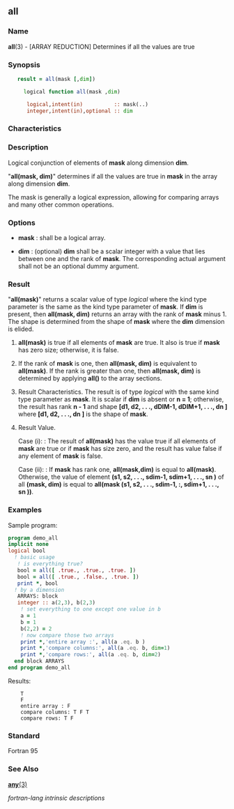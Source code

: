 ## all

### **Name**

**all**(3) - \[ARRAY REDUCTION\] Determines if all the values are true

### **Synopsis**
```fortran
   result = all(mask [,dim])
```
```fortran
     logical function all(mask ,dim)

      logical,intent(in)          :: mask(..)
      integer,intent(in),optional :: dim
```
### **Characteristics**

### **Description**

Logical conjunction of elements of **mask** along dimension **dim**.

"**all(mask, dim)**" determines if all the values are true in **mask**
in the array along dimension **dim**.

The mask is generally a logical expression, allowing for comparing
arrays and many other common operations.

### **Options**

- **mask**
  : shall be a logical array.

- **dim**
  : (optional) **dim** shall be a scalar integer with a value that lies
  between one and the rank of **mask**. The corresponding actual argument
  shall not be an optional dummy argument.

### **Result**

"**all(mask)**" returns a scalar value of type _logical_ where the kind
type parameter is the same as the kind type parameter of **mask**. If
**dim** is present, then **all(mask, dim)** returns an array with the rank
of **mask** minus 1. The shape is determined from the shape of **mask**
where the **dim** dimension is elided.

1.  **all(mask)** is true if all elements of **mask** are true. It also is
    true if **mask** has zero size; otherwise, it is false.

2.  If the rank of **mask** is one, then **all(mask, dim)** is equivalent
    to **all(mask)**. If the rank is greater than one, then **all(mask,
    dim)** is determined by applying **all()** to the array sections.

3.  Result Characteristics. The result is of type _logical_ with the
    same kind type parameter as **mask**. It is scalar if **dim**
    is absent or **n = 1**; otherwise, the result has rank **n - 1**
    and shape **\[d1, d2, . . ., dDIM-1, dDIM+1, . . ., dn \]**
    where **\[d1, d2, . . ., dn \]** is the shape of **mask**.

4.  Result Value.

    Case (i):
    : The result of **all(mask)** has the value true if all
    elements of **mask** are true or if **mask** has
    size zero, and the result has value false if any element
    of **mask** is false.

    Case (ii):
    : If **mask** has rank one, **all(mask,dim)** is equal to
    **all(mask)**. Otherwise, the value of element **(s1, s2,
    . . ., sdim-1, sdim+1, . . ., sn )** of all **(mask,
    dim)** is equal to **all(mask (s1, s2, . . ., sdim-1,
    :, sdim+1, . . ., sn ))**.

### **Examples**

Sample program:

```fortran
program demo_all
implicit none
logical bool
  ! basic usage
   ! is everything true?
   bool = all([ .true., .true., .true. ])
   bool = all([ .true., .false., .true. ])
   print *, bool
  ! by a dimension
   ARRAYS: block
   integer :: a(2,3), b(2,3)
    ! set everything to one except one value in b
    a = 1
    b = 1
    b(2,2) = 2
    ! now compare those two arrays
    print *,'entire array :', all(a .eq. b )
    print *,'compare columns:', all(a .eq. b, dim=1)
    print *,'compare rows:', all(a .eq. b, dim=2)
  end block ARRAYS
end program demo_all
```
  Results:
```text
    T
    F
    entire array : F
    compare columns: T F T
    compare rows: T F
```
### **Standard**

Fortran 95

### **See Also**

[**any**(3)](#any)

 _fortran-lang intrinsic descriptions_

